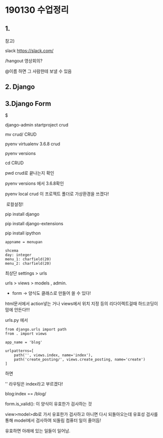 # 190130 수업정리

## 1.

참고)

slack https://slack.com/

/hangout 영상회의?

@이름 하면 그 사람한테 보낼 수 있음



## 2. Django 









## 3.Django Form









$

django-admin startproject crud

mv crud/ CRUD

pyenv virtualenv 3.6.8 crud

pyenv versions

cd CRUD

pwd  crud로 끝나는지 확인

pyenv versions 에서 3.6.8확인

pyenv local crud  이 프로젝트 폴더로 가상환경을 쓰겠다! 

​				로컬설정!

pip install django

pip install django-extensions

pip install ipython





```
appname = menupan

shcema
day: integer
menu_1: charfield(20)
menu_2: charfield(20)
```



최상단 settings > urls

urls > views > models , admin.



- form -> 양식도 클래스로 만들어 쓸 수 있다!

html문서에서  action넣는 거나  views에서 위치 지정 등의 리다이렉트걸때 하드코딩이 맘에 안든다!!!

urls.py 에서

```
from django.urls import path
from . import views

app_name = 'blog'

urlpatterns=[
    path('', views.index, name='index'),
    path('create_posting/', views.create_posting, name='create')
]
```

하면

'' 라우팅은 index라고 부르겠다!

blog:index == /blog/



 form.is_valid(): 이 양식이 유효한가 검사하는 것

view>model>db로 가서 유효한가 검사하고 아니면 다시 되돌아오는데 유효성 검사를 통해 model에서 검사하여 되돌림 컴퓨터 일이 줄어듬!

유효하면 아래에 있는 일들이 일어남.